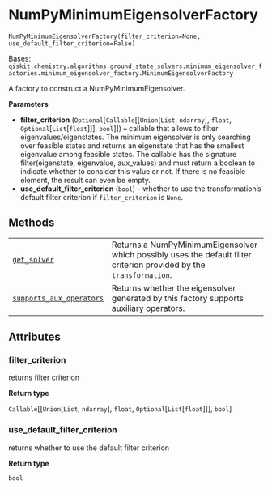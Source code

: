 # NumPyMinimumEigensolverFactory

<span id="undefined" />

`NumPyMinimumEigensolverFactory(filter_criterion=None, use_default_filter_criterion=False)`

Bases: `qiskit.chemistry.algorithms.ground_state_solvers.minimum_eigensolver_factories.minimum_eigensolver_factory.MinimumEigensolverFactory`

A factory to construct a NumPyMinimumEigensolver.

**Parameters**

*   **filter\_criterion** (`Optional`\[`Callable`\[\[`Union`\[`List`, `ndarray`], `float`, `Optional`\[`List`\[`float`]]], `bool`]]) – callable that allows to filter eigenvalues/eigenstates. The minimum eigensolver is only searching over feasible states and returns an eigenstate that has the smallest eigenvalue among feasible states. The callable has the signature filter(eigenstate, eigenvalue, aux\_values) and must return a boolean to indicate whether to consider this value or not. If there is no feasible element, the result can even be empty.
*   **use\_default\_filter\_criterion** (`bool`) – whether to use the transformation’s default filter criterion if `filter_criterion` is `None`.

## Methods

|                                                                                                                                                                                                                                                                                     |                                                                                                                      |
| ----------------------------------------------------------------------------------------------------------------------------------------------------------------------------------------------------------------------------------------------------------------------------------- | -------------------------------------------------------------------------------------------------------------------- |
| [`get_solver`](qiskit.chemistry.algorithms.NumPyMinimumEigensolverFactory.get_solver#qiskit.chemistry.algorithms.NumPyMinimumEigensolverFactory.get_solver "qiskit.chemistry.algorithms.NumPyMinimumEigensolverFactory.get_solver")                                                 | Returns a NumPyMinimumEigensolver which possibly uses the default filter criterion provided by the `transformation`. |
| [`supports_aux_operators`](qiskit.chemistry.algorithms.NumPyMinimumEigensolverFactory.supports_aux_operators#qiskit.chemistry.algorithms.NumPyMinimumEigensolverFactory.supports_aux_operators "qiskit.chemistry.algorithms.NumPyMinimumEigensolverFactory.supports_aux_operators") | Returns whether the eigensolver generated by this factory supports auxiliary operators.                              |

## Attributes

<span id="undefined" />

### filter\_criterion

returns filter criterion

**Return type**

`Callable`\[\[`Union`\[`List`, `ndarray`], `float`, `Optional`\[`List`\[`float`]]], `bool`]

<span id="undefined" />

### use\_default\_filter\_criterion

returns whether to use the default filter criterion

**Return type**

`bool`
